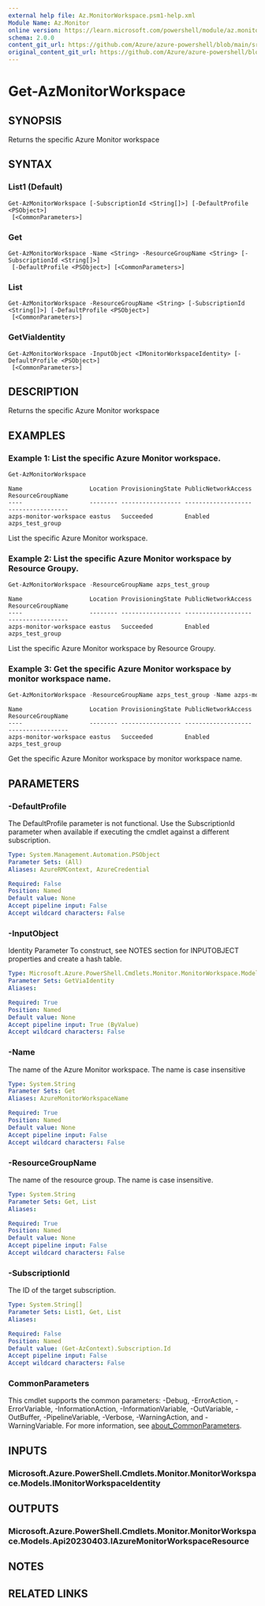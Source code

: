```yaml
---
external help file: Az.MonitorWorkspace.psm1-help.xml
Module Name: Az.Monitor
online version: https://learn.microsoft.com/powershell/module/az.monitor/get-azmonitorworkspace
schema: 2.0.0
content_git_url: https://github.com/Azure/azure-powershell/blob/main/src/Monitor/Monitor/help/Get-AzMonitorWorkspace.md
original_content_git_url: https://github.com/Azure/azure-powershell/blob/main/src/Monitor/Monitor/help/Get-AzMonitorWorkspace.md
---
```


# Get-AzMonitorWorkspace

## SYNOPSIS
Returns the specific Azure Monitor workspace

## SYNTAX

### List1 (Default)
```
Get-AzMonitorWorkspace [-SubscriptionId <String[]>] [-DefaultProfile <PSObject>]
 [<CommonParameters>]
```

### Get
```
Get-AzMonitorWorkspace -Name <String> -ResourceGroupName <String> [-SubscriptionId <String[]>]
 [-DefaultProfile <PSObject>] [<CommonParameters>]
```

### List
```
Get-AzMonitorWorkspace -ResourceGroupName <String> [-SubscriptionId <String[]>] [-DefaultProfile <PSObject>]
 [<CommonParameters>]
```

### GetViaIdentity
```
Get-AzMonitorWorkspace -InputObject <IMonitorWorkspaceIdentity> [-DefaultProfile <PSObject>]
 [<CommonParameters>]
```

## DESCRIPTION
Returns the specific Azure Monitor workspace

## EXAMPLES

### Example 1: List the specific Azure Monitor workspace.
```powershell
Get-AzMonitorWorkspace
```

```output
Name                   Location ProvisioningState PublicNetworkAccess ResourceGroupName
----                   -------- ----------------- ------------------- -----------------
azps-monitor-workspace eastus   Succeeded         Enabled             azps_test_group
```

List the specific Azure Monitor workspace.

### Example 2: List the specific Azure Monitor workspace by Resource Groupy.
```powershell
Get-AzMonitorWorkspace -ResourceGroupName azps_test_group
```

```output
Name                   Location ProvisioningState PublicNetworkAccess ResourceGroupName
----                   -------- ----------------- ------------------- -----------------
azps-monitor-workspace eastus   Succeeded         Enabled             azps_test_group
```

List the specific Azure Monitor workspace by Resource Groupy.

### Example 3: Get the specific Azure Monitor workspace by monitor workspace name.
```powershell
Get-AzMonitorWorkspace -ResourceGroupName azps_test_group -Name azps-monitor-workspace
```

```output
Name                   Location ProvisioningState PublicNetworkAccess ResourceGroupName
----                   -------- ----------------- ------------------- -----------------
azps-monitor-workspace eastus   Succeeded         Enabled             azps_test_group
```

Get the specific Azure Monitor workspace by monitor workspace name.

## PARAMETERS

### -DefaultProfile
The DefaultProfile parameter is not functional.
Use the SubscriptionId parameter when available if executing the cmdlet against a different subscription.

```yaml
Type: System.Management.Automation.PSObject
Parameter Sets: (All)
Aliases: AzureRMContext, AzureCredential

Required: False
Position: Named
Default value: None
Accept pipeline input: False
Accept wildcard characters: False
```

### -InputObject
Identity Parameter
To construct, see NOTES section for INPUTOBJECT properties and create a hash table.

```yaml
Type: Microsoft.Azure.PowerShell.Cmdlets.Monitor.MonitorWorkspace.Models.IMonitorWorkspaceIdentity
Parameter Sets: GetViaIdentity
Aliases:

Required: True
Position: Named
Default value: None
Accept pipeline input: True (ByValue)
Accept wildcard characters: False
```

### -Name
The name of the Azure Monitor workspace.
The name is case insensitive

```yaml
Type: System.String
Parameter Sets: Get
Aliases: AzureMonitorWorkspaceName

Required: True
Position: Named
Default value: None
Accept pipeline input: False
Accept wildcard characters: False
```

### -ResourceGroupName
The name of the resource group.
The name is case insensitive.

```yaml
Type: System.String
Parameter Sets: Get, List
Aliases:

Required: True
Position: Named
Default value: None
Accept pipeline input: False
Accept wildcard characters: False
```

### -SubscriptionId
The ID of the target subscription.

```yaml
Type: System.String[]
Parameter Sets: List1, Get, List
Aliases:

Required: False
Position: Named
Default value: (Get-AzContext).Subscription.Id
Accept pipeline input: False
Accept wildcard characters: False
```

### CommonParameters
This cmdlet supports the common parameters: -Debug, -ErrorAction, -ErrorVariable, -InformationAction, -InformationVariable, -OutVariable, -OutBuffer, -PipelineVariable, -Verbose, -WarningAction, and -WarningVariable. For more information, see [about_CommonParameters](http://go.microsoft.com/fwlink/?LinkID=113216).

## INPUTS

### Microsoft.Azure.PowerShell.Cmdlets.Monitor.MonitorWorkspace.Models.IMonitorWorkspaceIdentity

## OUTPUTS

### Microsoft.Azure.PowerShell.Cmdlets.Monitor.MonitorWorkspace.Models.Api20230403.IAzureMonitorWorkspaceResource

## NOTES

## RELATED LINKS
